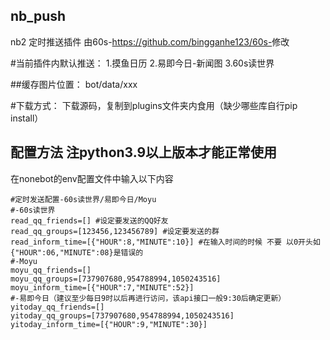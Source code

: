 ## nb_push
nb2 定时推送插件 由60s-<https://github.com/bingganhe123/60s->修改

#当前插件内默认推送：
1.摸鱼日历
2.易即今日-新闻图
3.60s读世界

##缓存图片位置：
bot/data/xxx

#下载方式：
下载源码，复制到plugins文件夹内食用（缺少哪些库自行pip install）

## 配置方法 注python3.9以上版本才能正常使用

在nonebot的env配置文件中输入以下内容
```
#定时发送配置-60s读世界/易即今日/Moyu
#-60s读世界
read_qq_friends=[] #设定要发送的QQ好友
read_qq_groups=[123456,123456789] #设定要发送的群
read_inform_time=[{"HOUR":8,"MINUTE":10}] #在输入时间的时候 不要 以0开头如{"HOUR":06,"MINUTE":08}是错误的
#-Moyu
moyu_qq_friends=[]
moyu_qq_groups=[737907680,954788994,1050243516]
moyu_inform_time=[{"HOUR":7,"MINUTE":52}]
#-易即今日（建议至少每日9时以后再进行访问，该api接口一般9:30后确定更新）
yitoday_qq_friends=[]
yitoday_qq_groups=[737907680,954788994,1050243516]
yitoday_inform_time=[{"HOUR":9,"MINUTE":30}]


